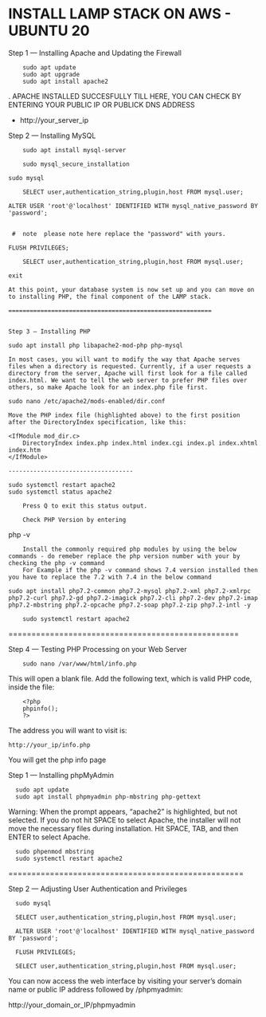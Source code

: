 # INSTALL LAMP STACK ON AWS - UBUNTU 20

Step 1 — Installing Apache and Updating the Firewall
```
	sudo apt update
	sudo apt upgrade
	sudo apt install apache2
```
. APACHE INSTALLED SUCCESFULLY TILL HERE, YOU CAN CHECK BY ENTERING YOUR PUBLIC IP OR PUBLICK DNS ADDRESS 
- http://your_server_ip


Step 2 — Installing MySQL
```
	sudo apt install mysql-server
```
```
	sudo mysql_secure_installation
```
	sudo mysql
```
	SELECT user,authentication_string,plugin,host FROM mysql.user;
```
	ALTER USER 'root'@'localhost' IDENTIFIED WITH mysql_native_password BY 'password';
```

 #  note  please note here replace the "password" with yours.
```
	FLUSH PRIVILEGES;
```
	SELECT user,authentication_string,plugin,host FROM mysql.user;
```
	exit
```
At this point, your database system is now set up and you can move on to installing PHP, the final component of the LAMP stack.

=========================================================


Step 3 — Installing PHP

```
	sudo apt install php libapache2-mod-php php-mysql
```
In most cases, you will want to modify the way that Apache serves files when a directory is requested. Currently, if a user requests a directory from the server, Apache will first look for a file called index.html. We want to tell the web server to prefer PHP files over others, so make Apache look for an index.php file first.
```
	sudo nano /etc/apache2/mods-enabled/dir.conf
```
Move the PHP index file (highlighted above) to the first position after the DirectoryIndex specification, like this:
```
	<IfModule mod_dir.c>
	    DirectoryIndex index.php index.html index.cgi index.pl index.xhtml index.htm
	</IfModule>	
```
-----------------------------------
```
	sudo systemctl restart apache2
	sudo systemctl status apache2
```
	Press Q to exit this status output.
	
	Check PHP Version by entering 
```
 php -v
```
	Install the commonly required php modules by using the below commands - do remeber replace the php version number with your by checking the php -v command 
	For Example if the php -v command shows 7.4 version installed then you have to replace the 7.2 with 7.4 in the below command
```
	sudo apt install php7.2-common php7.2-mysql php7.2-xml php7.2-xmlrpc php7.2-curl php7.2-gd php7.2-imagick php7.2-cli php7.2-dev php7.2-imap php7.2-mbstring php7.2-opcache php7.2-soap php7.2-zip php7.2-intl -y
```
	sudo systemctl restart apache2
```
==================================================
	
Step 4 — Testing PHP Processing on your Web Server
```
	sudo nano /var/www/html/info.php
```	
This will open a blank file. Add the following text, which is valid PHP code, inside the file:
```
	<?php
	phpinfo();
	?>

```	
The address you will want to visit is:

	http://your_ip/info.php

You will get the php info page

Step 1 — Installing phpMyAdmin
```
  sudo apt update
  sudo apt install phpmyadmin php-mbstring php-gettext
```
Warning: When the prompt appears, “apache2” is highlighted, but not selected. If you do not hit SPACE to select Apache, the installer will not move the necessary files during installation. Hit SPACE, TAB, and then ENTER to select Apache.
```
  sudo phpenmod mbstring
  sudo systemctl restart apache2
```
===================================================
  
Step 2 — Adjusting User Authentication and Privileges
```
  sudo mysql
```
```
  SELECT user,authentication_string,plugin,host FROM mysql.user;
  ```
```
  ALTER USER 'root'@'localhost' IDENTIFIED WITH mysql_native_password BY 'password';
```
```
  FLUSH PRIVILEGES;
  ```
```
  SELECT user,authentication_string,plugin,host FROM mysql.user;
  ```
You can now access the web interface by visiting your server’s domain name or public IP address followed by /phpmyadmin:

http://your_domain_or_IP/phpmyadmin


	
